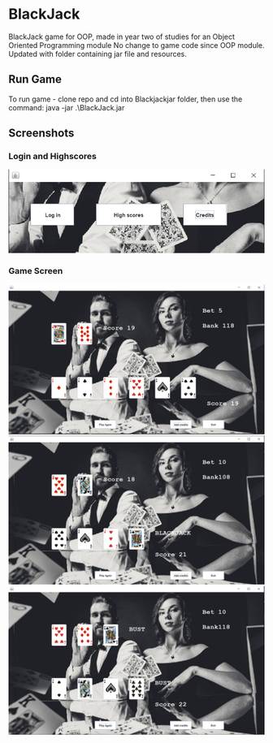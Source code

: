 # BlackJack
BlackJack game for OOP, made in year two of studies for an Object Oriented Programming module
No change to game code since OOP module.
Updated with folder containing jar file and resources. 

<h2>Run Game</h2>
To run game - clone repo and cd into Blackjackjar folder, then use the command:  java -jar .\BlackJack.jar

<h2>Screenshots</h2>
<h3>Login and Highscores</h3>
<img src="LoginScreen.PNG">
<h3>Game Screen</h3>
<img src="ScreenAces.PNG">
<img src="ScreenBlackjack.PNG">
<img src="ScreenBust.PNG">

